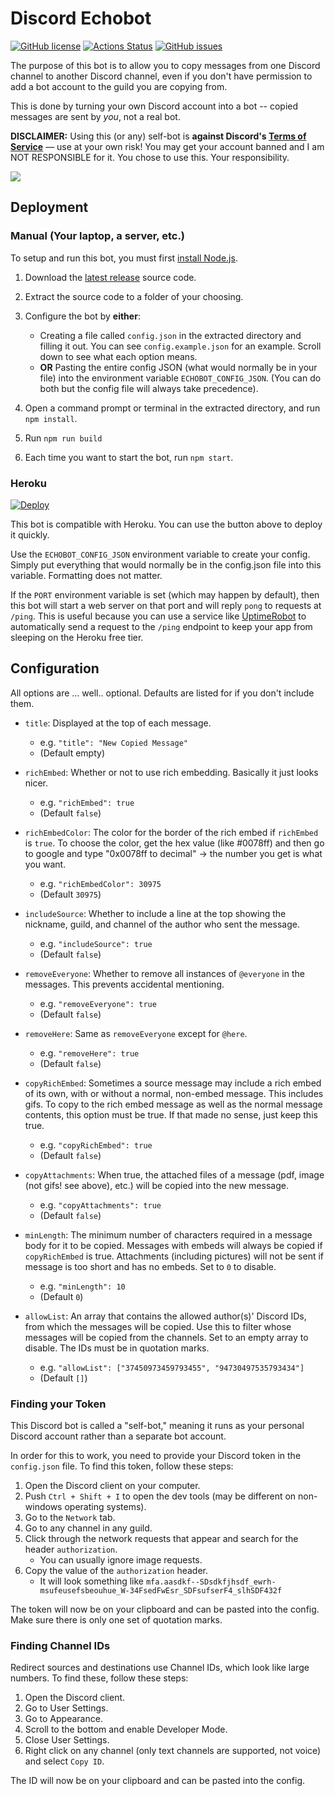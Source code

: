 # Discord Echobot
[![GitHub license](https://img.shields.io/github/license/MitchTalmadge/discord-echobot)](https://github.com/MitchTalmadge/discord-echobot/blob/master/LICENSE.md)
[![Actions Status](https://github.com/MitchTalmadge/discord-echobot/workflows/CI/badge.svg)](https://github.com/MitchTalmadge/discord-echobot/actions)
[![GitHub issues](https://img.shields.io/github/issues/MitchTalmadge/discord-echobot)](https://github.com/MitchTalmadge/discord-echobot/issues)

The purpose of this bot is to allow you to copy messages from one Discord channel to another Discord channel, even if you don't have permission to add a bot account to the guild you are copying from.

This is done by turning your own Discord account into a bot -- copied messages are sent by _you_, not a real bot.

**DISCLAIMER:** Using this (or any) self-bot is **against Discord's [Terms of Service](https://discordapp.com/terms)** — use at your own risk! You may get your account banned and I am NOT RESPONSIBLE for it. You chose to use this. Your responsibility.

![](https://i.imgur.com/A6Y6pBh.png)

## Deployment
### Manual (Your laptop, a server, etc.)

To setup and run this bot, you must first [install Node.js](https://nodejs.org/en/).

1. Download the [latest release](https://github.com/MitchTalmadge/discord-echobot/releases/latest) source code.
2. Extract the source code to a folder of your choosing.
3. Configure the bot by **either**:
    - Creating a file called `config.json` in the extracted directory and filling it out. You can see `config.example.json` for an example. Scroll down to see what each option means.
    - **OR** Pasting the entire config JSON (what would normally be in your file) into the environment variable `ECHOBOT_CONFIG_JSON`. (You can do both but the config file will always take precedence).
      
4. Open a command prompt or terminal in the extracted directory, and run `npm install`.
5. Run `npm run build`
6. Each time you want to start the bot, run `npm start`.

### Heroku

[![Deploy](https://www.herokucdn.com/deploy/button.svg)](https://heroku.com/deploy?template=https://github.com/chris-larsen/discord-echobot/tree/master)

This bot is compatible with Heroku. You can use the button above to deploy it quickly. 

Use the `ECHOBOT_CONFIG_JSON` environment variable to create your config. Simply put everything that would normally be in the config.json file into this variable. Formatting does not matter.

If the `PORT` environment variable is set (which may happen by default), then this bot will start a web server on that port and will reply `pong` to requests at `/ping`. This is useful because you can use a service like [UptimeRobot](https://uptimerobot.com/) to automatically send a request to the `/ping` endpoint to keep your app from sleeping on the Heroku free tier.

## Configuration

All options are ... well.. optional. Defaults are listed for if you don't include them.

* `title`: Displayed at the top of each message.
  * e.g. ```"title": "New Copied Message"```
  * (Default empty)

* `richEmbed`: Whether or not to use rich embedding. Basically it just looks nicer.
  * e.g. ```"richEmbed": true```
  * (Default `false`)

* `richEmbedColor`: The color for the border of the rich embed if `richEmbed` is `true`. To choose the color, get the hex value (like #0078ff) and then go to google and type "0x0078ff to decimal" -> the number you get is what you want.
  * e.g. ```"richEmbedColor": 30975```
  * (Default `30975`)

* `includeSource`: Whether to include a line at the top showing the nickname, guild, and channel of the author who sent the message.
  * e.g. ```"includeSource": true```
  * (Default `false`)

* `removeEveryone`: Whether to remove all instances of `@everyone` in the messages. This prevents accidental mentioning.
  * e.g. ```"removeEveryone": true```
  * (Default `false`)

* `removeHere`: Same as `removeEveryone` except for `@here`.
  * e.g. ```"removeHere": true```
  * (Default `false`)

* `copyRichEmbed`: Sometimes a source message may include a rich embed of its own, with or without a normal, non-embed message. This includes gifs. To copy to the rich embed message as well as the normal message contents, this option must be true. If that made no sense, just keep this true.
  * e.g. ```"copyRichEmbed": true```
  * (Default `false`)

* `copyAttachments`: When true, the attached files of a message (pdf, image (not gifs! see above), etc.) will be copied into the new message.
  * e.g. ```"copyAttachments": true```
  * (Default `false`)

* `minLength`: The minimum number of characters required in a message body for it to be copied. Messages with embeds will always be copied if `copyRichEmbed` is true. Attachments (including pictures) will not be sent if message is too short and has no embeds. Set to `0` to disable.
  * e.g. ```"minLength": 10```
  * (Default `0`)

* `allowList`: An array that contains the allowed author(s)' Discord IDs, from which the messages will be copied. Use this to filter whose messages will be copied from the channels. Set to an empty array to disable. The IDs must be in quotation marks.
  * e.g. ```"allowList": ["37450973459793455", "94730497535793434"]```
  * (Default `[]`)

### Finding your Token

This Discord bot is called a "self-bot," meaning it runs as your personal Discord account rather than a separate bot account.

In order for this to work, you need to provide your Discord token in the `config.json` file. To find this token, follow these steps:

1. Open the Discord client on your computer.
2. Push `Ctrl + Shift + I` to open the dev tools (may be different on non-windows operating systems).
3. Go to the `Network` tab.
4. Go to any channel in any guild.
5. Click through the network requests that appear and search for the header `authorization`. 
    - You can usually ignore image requests.
6. Copy the value of the `authorization` header.
    - It will look something like `mfa.aasdkf--SDsdkfjhsdf_ewrh-msufeusefsbeouhue_W-34FsedFwEsr_SDFsufserF4_slhSDF432f`

The token will now be on your clipboard and can be pasted into the config. Make sure there is only one set of quotation marks.

### Finding Channel IDs

Redirect sources and destinations use Channel IDs, which look like large numbers. To find these, follow these steps:

1. Open the Discord client.
2. Go to User Settings.
3. Go to Appearance.
4. Scroll to the bottom and enable Developer Mode.
5. Close User Settings.
6. Right click on any channel (only text channels are supported, not voice) and select `Copy ID`.

The ID will now be on your clipboard and can be pasted into the config.
